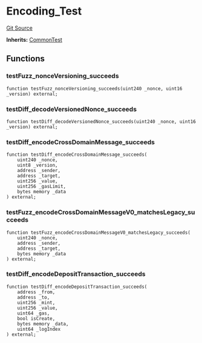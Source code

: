 # Encoding_Test
[Git Source](https://github.com/ethereum-optimism/optimism/blob/f7b73857601914eeea6fc4c1ba46ae99ca744d97/contracts/test/Encoding.t.sol)

**Inherits:**
[CommonTest](/contracts/test/CommonTest.t.sol/contract.CommonTest.md)


## Functions
### testFuzz_nonceVersioning_succeeds


```solidity
function testFuzz_nonceVersioning_succeeds(uint240 _nonce, uint16 _version) external;
```

### testDiff_decodeVersionedNonce_succeeds


```solidity
function testDiff_decodeVersionedNonce_succeeds(uint240 _nonce, uint16 _version) external;
```

### testDiff_encodeCrossDomainMessage_succeeds


```solidity
function testDiff_encodeCrossDomainMessage_succeeds(
    uint240 _nonce,
    uint8 _version,
    address _sender,
    address _target,
    uint256 _value,
    uint256 _gasLimit,
    bytes memory _data
) external;
```

### testFuzz_encodeCrossDomainMessageV0_matchesLegacy_succeeds


```solidity
function testFuzz_encodeCrossDomainMessageV0_matchesLegacy_succeeds(
    uint240 _nonce,
    address _sender,
    address _target,
    bytes memory _data
) external;
```

### testDiff_encodeDepositTransaction_succeeds


```solidity
function testDiff_encodeDepositTransaction_succeeds(
    address _from,
    address _to,
    uint256 _mint,
    uint256 _value,
    uint64 _gas,
    bool isCreate,
    bytes memory _data,
    uint64 _logIndex
) external;
```

